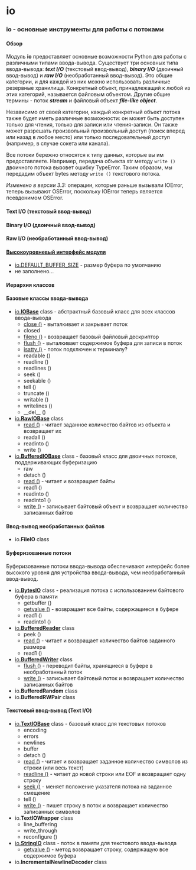 # io

### io - основные инструменты для работы с потоками

#### Обзор

Модуль **io** предоставляет основные возможности Python для работы с различными типами ввода-вывода. Существует три основных типа ввода-вывода: _**text I/O**_ \(текстовый ввод-вывод\), _**binary I/O**_ \(двоичный ввод-вывод\) и _**raw I/O**_ \(необработанный ввод-вывод\). Это общие категории, и для каждой из них можно использовать различные резервные хранилища. Конкретный объект, принадлежащий к любой из этих категорий, называется файловым объектом. Другие общие термины - поток _**stream**_ и файловый объект _**file-like object**_.

Независимо от своей категории, каждый конкретный объект потока также будет иметь различные возможности: он может быть доступен только для чтения, только для записи или чтения-записи. Он также может разрешать произвольный произвольный доступ \(поиск вперед или назад в любое место\) или только последовательный доступ \(например, в случае сокета или канала\).

Все потоки бережно относятся к типу данных, которые вы им предоставляете. Например, передача объекта str методу `write ()` двоичного потока вызовет ошибку TypeError. Таким образом, мы передадим объект bytes методу `write ()` текстового потока.

_Изменено в версии 3.3:_ операции, которые раньше вызывали IOError, теперь вызывают OSError, поскольку IOError теперь является псевдонимом OSError.

#### Text I/O \(текстовый ввод-вывод\)

#### Binary I/O \(двоичный ввод-вывод\)

#### Raw I/O \(необработанный ввод-вывод\)

#### [Высокоуровневый интерфейс модуля](vysokourovnevyi-interfeis-modulya/)

* [io.DEFAULT\_BUFFER\_SIZE](vysokourovnevyi-interfeis-modulya/io.default_buffer_size.md) - размер буфера по умолчанию
* не заполнено...

#### Иерархия классов

#### Базовые классы ввода-вывода

* [io.**IOBase**](io.iobase/) class - абстрактный базовый класс для всех классов ввода-вывода
  * [close \(\)](io.iobase/io.iobase.close.md) - выталкивает и закрывает поток
  * closed
  * [fileno \(\)](io.iobase/io.iobase.fileno.md) - возвращает базовый файловый дескриптор
  * [flush \(\)](io.iobase/io.iobase.flush.md) - выталкивает содержимое буфера для записи в поток
  * [isatty \(\)](io.iobase/io.iobase.isatty.md) - поток подключен к терминалу?
  * readable \(\)
  * readline \(\)
  * readlines \(\)
  * seek \(\)
  * seekable \(\)
  * tell \(\)
  * truncate \(\)
  * writable \(\)
  * writelines \(\)
  * \_\_del\_\_ \(\)
* [io.**RawIOBase**](io.rawiobase/) class
  * [read \(\)](io.rawiobase/io.rawiobase.read.md) - читает заданное количество байтов из объекта и возвращает их
  * readall \(\)
  * readinto \(\)
  * write \(\)
* [io.**BufferedIOBase**](io.bufferediobase/) class - базовый класс для двоичных потоков, поддерживающих буферизацию
  * raw
  * detach \(\)
  * [read \(\)](io.bufferediobase/io.bufferediobase.read.md) - читает и возвращает байты
  * read1 \(\)
  * readinto \(\)
  * readinto1 \(\)
  * [write \(\)](io.bufferediobase/io.bufferediobase.write.md) - записывает байтовый объект и возвращает количество записанных байтов

#### Ввод-вывод необработанных файлов

* io.**FileIO** class

#### Буферизованные потоки

Буферизованные потоки ввода-вывода обеспечивают интерфейс более высокого уровня для устройства ввода-вывода, чем необработанный ввод-вывод.

* [io.**BytesIO**](io.bytesio/) class - реализация потока с использованием байтового буфера в памяти
  * getbuffer \(\)
  * [getvalue \(\)](io.bytesio/io.bytesio.getvalue.md) - возвращает все байты, содержащиеся в буфере
  * read1 \(\)
  * readinto1 \(\)
* [io.**BufferedReader**](io.bufferedreader/) class
  * peek \(\)
  * [read \(\)](io.bufferedreader/io.bufferedreader.read.md) - читает и возвращает количество байтов заданного размера
  * read1 \(\)
* [io.**BufferedWriter**](io.bufferedwriter/) class
  * [flush \(\)](io.bufferedwriter/io.bufferedwriter.flush.md) - переводит байты, хранящиеся в буфере в необработанный поток
  * [write \(\)](io.bufferedwriter/io.bufferedwriter.write.md) - записывает байтовый поток и возвращает количество записанных байтов
* io.**BufferedRandom** class
* io.**BufferedRWPair** class

#### Текстовый ввод-вывод \(Text I/O\)

* [io.**TextIOBase**](io.textiobase/) class - базовый класс для текстовых потоков
  * encoding
  * errors
  * newlines
  * buffer
  * detach \(\)
  * [read \(\)](io.textiobase/io.textiobase.read.md) - читает и возвращает заданное количество символов из строки \(или весь текст\)
  * [readline \(\)](io.textiobase/io.textiobase.readline.md) - читает до новой строки или EOF и возвращает одну строку
  * [seek \(\)](io.textiobase/io.textiobase.seek.md) - меняет положение указателя потока на заданное смещение
  * tell \(\)
  * [write \(\)](io.textiobase/io.textiobase.write.md) - пишет строку в поток и возвращает количество записанных символов
* io.**TextIOWrapper** class
  * line\_buffering
  * write\_through
  * reconfigure \(\)
* [io.**StringIO**](io.stringio/) class - поток в памяти для текстового ввода-вывода
  * [getvalue \(\)](io.stringio/io.stringio.getvalue.md) - метод возвращает строку, содержащую все содержимое буфера
* io.**IncrementalNewlineDecoder** class

